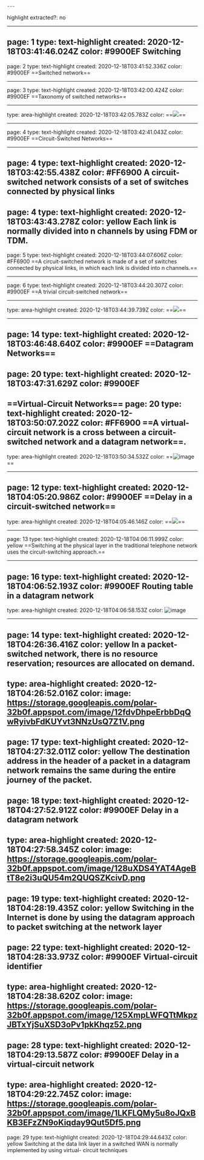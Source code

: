 	---
highlight extracted?: no

---
page: 1
type: text-highlight
created: 2020-12-18T03:41:46.024Z
color: #9900EF
Switching
---
page: 2
type: text-highlight
created: 2020-12-18T03:41:52.336Z
color: #9900EF
==Switched network==

---
page: 3
type: text-highlight
created: 2020-12-18T03:42:00.424Z
color: #9900EF
==Taxonomy of switched networks==

---
type: area-highlight
created: 2020-12-18T03:42:05.783Z
color: 
==![](https://storage.googleapis.com/polar-32b0f.appspot.com/image/12eXTdmNQGZVC33JAQe4bEUmitii6kfwk6rr2vXD.png)==

---
page: 4
type: text-highlight
created: 2020-12-18T03:42:41.043Z
color: #9900EF
==Circuit-Switched Networks==

---
page: 4
type: text-highlight
created: 2020-12-18T03:42:55.438Z
color: #FF6900
A circuit-switched network consists of a set of switches connected by physical links
---
page: 4
type: text-highlight
created: 2020-12-18T03:43:43.278Z
color: yellow
Each link is normally divided into n channels by using FDM or TDM.
---
page: 5
type: text-highlight
created: 2020-12-18T03:44:07.606Z
color: #FF6900
==A circuit-switched network is made of a set of switches connected by physical links, in which  each link is divided into n channels.==

---
page: 6
type: text-highlight
created: 2020-12-18T03:44:20.307Z
color: #9900EF
==A trivial circuit-switched network==

---
type: area-highlight
created: 2020-12-18T03:44:39.739Z
color: 
==![]( https://storage.googleapis.com/polar-32b0f.appspot.com/image/12frXNQQsRpaoAe1fi4Zae6a7ns452r2LLfD76RX.png)==

---
page: 14
type: text-highlight
created: 2020-12-18T03:46:48.640Z
color: #9900EF
==Datagram Networks==
---
page: 20
type: text-highlight
created: 2020-12-18T03:47:31.629Z
color: #9900EF
---
==Virtual-Circuit Networks==
page: 20
type: text-highlight
created: 2020-12-18T03:50:07.202Z
color: #FF6900
==A virtual-circuit network is a cross between a circuit-switched network and a datagram network==.
---
type: area-highlight
created: 2020-12-18T03:50:34.532Z
color: 
==![image](https://storage.googleapis.com/polar-32b0f.appspot.com/image/1yToWpGXUDS5MoLJwDQpNgr5tAFmRotNqJS7r5Kb.png)==

---
page: 12
type: text-highlight
created: 2020-12-18T04:05:20.986Z
color: #9900EF
==Delay in a circuit-switched network==
---
type: area-highlight
created: 2020-12-18T04:05:46.146Z
color: 
==![]( https://storage.googleapis.com/polar-32b0f.appspot.com/image/12TMMuJiQb7MvGnQtY4UR2vFyjWiJDc1NG4i9DGb.png)==

---
page: 13
type: text-highlight
created: 2020-12-18T04:06:11.999Z
color: yellow
==Switching at the physical layer in the traditional telephone network uses the circuit-switching approach.==

---
page: 16
type: text-highlight
created: 2020-12-18T04:06:52.193Z
color: #9900EF
Routing table in a datagram network
---
type: area-highlight
created: 2020-12-18T04:06:58.153Z
color: 
![image](https://storage.googleapis.com/polar-32b0f.appspot.com/image/1RvKKWTn34RL3PWqZQ9ijX4eezfunGxG5nunwiLH.png)

---
page: 14
type: text-highlight
created: 2020-12-18T04:26:36.416Z
color: yellow
In   a   packet-switched   network,   there      is   no resource  reservation;  resources  are  allocated  on demand.
---
type: area-highlight
created: 2020-12-18T04:26:52.016Z
color: 
image: https://storage.googleapis.com/polar-32b0f.appspot.com/image/12fdvDhpeErbbDqQwRyivbFdKUYvt3NNzUsQ7Z1V.png
---
page: 17
type: text-highlight
created: 2020-12-18T04:27:32.011Z
color: yellow
The destination address in the header of a packet in a datagram network remains the same during the entire journey of the packet.
---
page: 18
type: text-highlight
created: 2020-12-18T04:27:52.912Z
color: #9900EF
Delay in a datagram network
---
type: area-highlight
created: 2020-12-18T04:27:58.345Z
color: 
image: https://storage.googleapis.com/polar-32b0f.appspot.com/image/128uXDS4YAT4AgeBtT8e2i3uQU54m2QUQSZKcivD.png
---
page: 19
type: text-highlight
created: 2020-12-18T04:28:19.435Z
color: yellow
Switching in the Internet is done by using the datagram approach to packet switching at  the network layer
---
page: 22
type: text-highlight
created: 2020-12-18T04:28:33.973Z
color: #9900EF
Virtual-circuit identifier
---
type: area-highlight
created: 2020-12-18T04:28:38.620Z
color: 
image: https://storage.googleapis.com/polar-32b0f.appspot.com/image/125XmpLWFQTtMkpzJBTxYjSuXSD3oPv1pkKhqz52.png
---
page: 28
type: text-highlight
created: 2020-12-18T04:29:13.587Z
color: #9900EF
Delay in a virtual-circuit network
---
type: area-highlight
created: 2020-12-18T04:29:22.745Z
color: 
image: https://storage.googleapis.com/polar-32b0f.appspot.com/image/1LKFLQMy5u8oJQxBKB3EFzZN9oKiqday9Qut5Df5.png
---
page: 29
type: text-highlight
created: 2020-12-18T04:29:44.643Z
color: yellow
Switching at the data link layer in a switched WAN is normally implemented by using virtual- circuit techniques
